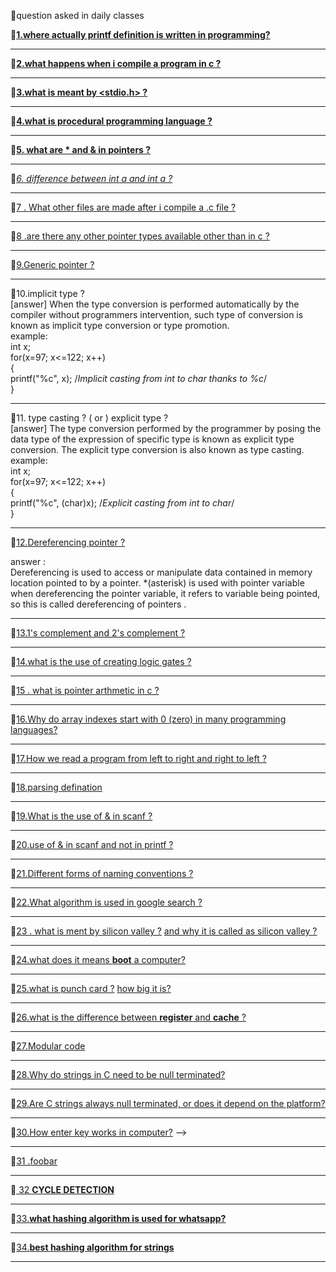 🎇question asked in daily classes    

💬[**1.where actually printf definition is written in programming?** ](https://www.quora.com/Where-is-the-function-printf-defined-The-header-file-stdio-h-just-contains-the-declaration)                                                   

--------------------------------------------------------------------------------------------------------------------------------------------------               
💬[**2.what happens when i compile a program in c ?**](https://www.hackerearth.com/practice/notes/what-happens-when-a-c-program-runs/) 
            
 --------------------------------------------------------------------------------------------------------------------------------------------------
💬[**3.what is meant by <stdio.h> ?**](https://www.hackerearth.com/practice/notes/why-a-header-file-such-as-includestdioh-is-used/)  

--------------------------------------------------------------------------------------------------------------------------------------------------
💬[**4.what is procedural programming language ?**](https://hackr.io/blog/procedural-programming)               

---------------------------------------------------------------------------------------------------------------------------------------                                                          
💬[**5. what are * and & in pointers ?**](https://www.tutorialspoint.com/cprogramming/c_pointers.htm)    

--------------------------------------------------------------------------------------------------------------------------------------------------
💬[**6. difference between int* a    and  int *a ?** ](https://www.quora.com/In-simple-terms-what-is-the-difference-between-int*-and-int-*)             
     
-----------------------------------------------------------------------------------------------------------------------------------------
💬[7 . What other files are made after i compile a .c file ? ](https://stackoverflow.com/questions/18933410/how-many-files-are-created-when-a-c-program-is-executed)           
   
------------------------------------------------------------------------------------------------------------------------------------------                                                     
💬[8 .are there any other pointer types available other than in c  ?](https://www.quora.com/Apart-from-C-and-C++-in-what-other-languages-are-pointers-used)           
 
--------------------------------------------------------------------------------------------------------------------------------------------------
💬[9.Generic pointer ?](http://www.faqs.org/docs/learnc/x658.html)   
 
 ----------------------------------------------------------------------------------------------------------------------------------------------------------   
 💬10.implicit type ?  
 [answer]   When the type conversion is performed automatically by the compiler without programmers intervention, such type of conversion is known as implicit type conversion or type promotion.    
 example:   
 int x;  
for(x=97; x<=122; x++)   
{   
    printf("%c", x);   /*Implicit casting from int to char thanks to %c*/    
}   

--------------------------------------------------------------------------------------------------------------------------------------------------
 💬11. type casting ? ( or ) explicit type ?    
[answer]  The type conversion performed by the programmer by posing the data type of the expression of specific type is known as explicit type conversion. The explicit type conversion is also known as type casting.     
example:     
int x;                 
for(x=97; x<=122; x++)                   
{                  
    printf("%c", (char)x);   /*Explicit casting from int to char*/                    
}                         

-------------------------------------------------------------------------------------------------------------------------------                                                           
 💬[12.Dereferencing pointer ?](https://icarus.cs.weber.edu/~dab/cs1410/textbook/4.Pointers/dereference.html)  
   
answer :  
Dereferencing is used to access or manipulate data contained in memory location pointed to by a pointer. *(asterisk) is used with pointer variable when dereferencing the pointer variable, it refers to variable being pointed, so this is called dereferencing of pointers .   


---------------------------------------------------------------------------------------------------------------------------------            
💬[13.1's complement and 2's complement ?](https://www.allaboutelectronics.org/1s-complement-and-2s-complement-of-binary-numbers-signed-binary-numbeer-representation/)  
 
--------------------------------------------------------------------------------------------------------------------------------------------------
💬[14.what is the use of creating logic gates ?](https://www.khanacademy.org/computing/computers-and-internet/xcae6f4a7ff015e7d:computers/xcae6f4a7ff015e7d:logic-gates-and-circuits/a/logic-gates#:~:text=Computers%20need%20a%20way%20to,result%20based%20on%20their%20state.)     

--------------------------------------------------------------------------------------------------------------------------------
💬[15 . what is pointer arthmetic in c ?](https://www.tutorialspoint.com/cprogramming/c_pointer_arithmetic.htm)     
   
-------------------------------------------------------------------------------------------------------------------------------
💬[16.Why do array indexes start with 0 (zero) in many programming languages?](https://www.quora.com/Why-do-array-indexes-start-with-0-zero-in-many-programming-languages)     
       
--------------------------------------------------------------------------------------------------------------------------------                
💬[17.How we read a program from left to right and right to left ?](https://www.geeksforgeeks.org/operator-precedence-and-associativity-in-c/)     

--------------------------------------------------------------------------------------------------------------------------------------------------

💬[18.parsing defination](https://www.geeksforgeeks.org/types-of-parsers-in-compiler-design/#:~:text=Parser%20is%20that%20phase%20of,also%20known%20as%20Syntax%20Analyzer.) 

--------------------------------------------------------------------------------------------------------------------------------------------------
💬[19.What is the use of & in scanf  ?](http://people.scs.carleton.ca/~mjhinek/W13/COMP2401/notes/scanf_printf.pdf)      

--------------------------------------------------------------------------------------------------------------------------------------------------
💬[20.use of & in scanf and not in printf ?](https://www.geeksforgeeks.org/use-scanf-not-printf/)       

------------------------------------------------------------------------------------------------------------------------------------------------------------------------   
💬[21.Different forms of naming conventions ?](https://press.rebus.community/programmingfundamentals/chapter/identifier-names/)         

--------------------------------------------------------------------------------------------------------------------------------------------------
💬[22.What algorithm is used in google search ?](https://searchengineland.com/8-major-google-algorithm-updates-explained-282627)    

-----------------------------------------------------------------------------------------------------------------------------------------------------------------------------        
💬[23 . what is ment by silicon valley ?](https://en.wikipedia.org/wiki/Silicon_Valley) [and why it is called as silicon valley ?](  https://www.businessinsider.in/tech/heres-the-story-behind-how-silicon-valley-got-its-name/articleshow/62000682.cms)    

--------------------------------------------------------------------------------------------------------------------------------------------------
💬[24.what does it means **boot** a computer?](https://www.lifewire.com/what-does-booting-mean-2625799)       

--------------------------------------------------------------------------------------------------------------------------------------------------
💬[25.what is punch card ?](https://www.computerhope.com/jargon/p/punccard.htm)  [how big it is?](https://en.wikipedia.org/wiki/Punched_card#:~:text=Card%20size%20is%2073,from%20square%20to%20round%20corners.)      

--------------------------------------------------------------------------------------------------------------------------------------------------
💬[26.what is the difference between **register**   and **cache** ?](https://anydifferencebetween.com/difference-between-cache-and-register/)    

-------------------------------------------------------------------------------------------------------------------------------------------------------------------------      

💬[27.Modular code](http://singlepageappbook.com/maintainability1.html)                        

--------------------------------------------------------------------------------------------------------------------------------------------------
💬[28.Why do strings in C need to be null terminated?](https://stackoverflow.com/questions/2221304/why-do-strings-in-c-need-to-be-null-terminated)                            

--------------------------------------------------------------------------------------------------------------------------------------------------
💬[29.Are C strings always null terminated, or does it depend on the platform?](https://softwareengineering.stackexchange.com/questions/344603/are-c-strings-always-null-terminated-or-does-it-depend-on-the-platform)                                                    

-----------------------------------------------------------------------------------------------------------------------------------------------------------------------           
💬[30.How enter key works in computer?](https://en.wikipedia.org/wiki/Enter_key)                       -->

--------------------------------------------------------------------------------------------------------------------------------------------------
💬[31 .foobar ](https://www.freecodecamp.org/news/the-foobar-challenge-googles-hidden-test-for-developers-ed8027c1184/)                

--------------------------------------------------------------------------------------------------------------------------------------------------

💬[ 32 **CYCLE DETECTION**](https://en.wikipedia.org/wiki/Cycle_detection)   

--------------------------------------------------------------------------------------------------------------------------------------------------

💬[33.**what hashing algorithm is used for whatsapp?**](https://security.stackexchange.com/questions/120238/which-cryptography-algorithm-is-used-in-whatsapp-end-to-end-security) 

-------------------------------------------------------------------------------------------------------------------------------------------------- 
💬[34.**best hashing algorithm for strings**](http://www.cse.yorku.ca/~oz/hash.html)          

--------------------------------------------------------------------------------------------------------------------------------------------------   

